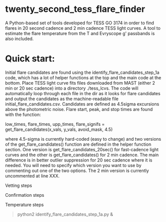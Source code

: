 # twenty_second_tess_flare_finder
A Python-based set of tools developed for TESS GO 3174 in order to find flares in 20 second cadence and 2 min cadence TESS light curves. A tool to estimate the flare temperature from the T and Evryscope g' passbands is also included.

# Quick start:
Initial flare candidates are found using the identify_flare_candidates_step_1a code, which has a lot of helper functions at the top and the main code at the bottom.  Place TESS light curve fits files downloaded from MAST (either 2 min or 20 sec cadence) into a directory ./tess_lcvs. The code will automatically loop through each file in the dir as it looks for flare candidates and output the candidates as the machine-readable file initial_flare_candidates.csv. Candidates are defined as 4.5sigma excursions above the photometric noise. Flare start, peak, and stop times are found with the function:

low_times, flare_times, upp_times, flare_signifs = get_flare_candidates(x_vals, y_vals, avoid_mask, 4.5)

where 4.5-sigma is currently hard-coded (easy to change) and two versions of the get_flare_candidates() function are defined in the helper function section. One version is get_flare_candidates_20sec() for fast-cadence light curves and the other is get_flare_candidates() for 2 min cadence. The main difference is in better outlier suppression for 20 sec cadence where it is needed. You will need to specify which version you want to use by commenting out one of the two options. The 2 min version is currently uncommented at line XXX.

Vetting steps

Confirmation steps

Temperature steps

> python2 identify_flare_candidates_step_1a.py &
